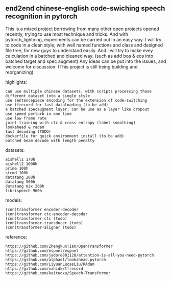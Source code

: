 ## end2end chinese-english code-swiching speech recognition in pytorch

This is a mixed project borrowing from many other open projects 
opened recently, trying to use most technique and tricks. And with 
pytorch_lightning, experiments can be carried out in an easy way. 
I will try to code in a clean style, with well named functions and 
class and designed file tree, for new guys to understand easily.
And i will try to make evey calculation in a batched and cleaned way.
(such as add bos & eos into batched target and spec augment)
Any ideas can be put into the issues, and welcome for discussion. 
(This project is still being building and reorganizing)

highlights:
    
    can use multiple chinese datasets, with scripts processing those different dataset into a single style
    use sentencepiece encoding for the extension of code-switching
    use tfrecord for fast dataloading (to be add)
    a batched specaugment layer, can be use as a layer like dropout
    use speed perturb in one line
    use low frame rate
    joint training with ctc & cross entropy (label smoothing)
    lookahead & radam
    fast decoding (TODO)
    dockerfile for quick environment install (to be add)
    batched beam decode with length penalty
    
datasets:
    
    aishell1 170h
    aishell2 1000h
    prime 100h
    stcmd 100h
    datatang 200h
    datatang 500h
    datatang mix 200h 
    librispeech 960h

models:
        
    (cnn)transformer encoder-decoder 
    (cnn)transformer ctc-encoder-decoder 
    (cnn)transformer ctc (todo)
    (cnn)transformer-transducer (todo)
    (cnn)transformer-aligner (todo)

reference:

    https://github.com/ZhengkunTian/OpenTransformer
    https://github.com/espnet/espnet
    https://github.com/jadore801120/attention-is-all-you-need-pytorch
    https://github.com/alphadl/lookahead.pytorch
    https://github.com/LiyuanLucasLiu/RAdam
    https://github.com/vahidk/tfrecord
    https://github.com/kaituoxu/Speech-Transformer
    